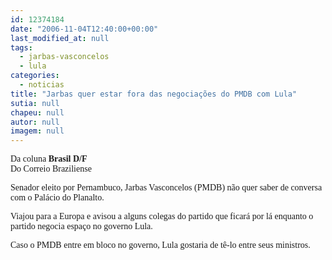 ```yaml
---
id: 12374184
date: "2006-11-04T12:40:00+00:00"
last_modified_at: null
tags:
  - jarbas-vasconcelos
  - lula
categories:
  - noticias
title: "Jarbas quer estar fora das negociações do PMDB com Lula"
sutia: null
chapeu: null
autor: null
imagem: null
---
```

<p><P><FONT face=Verdana>Da coluna <STRONG>Brasil D/F</STRONG><BR>Do Correio Braziliense</FONT></P></p>
<p><P><FONT face=Verdana>Senador eleito por Pernambuco, Jarbas Vasconcelos (PMDB) não quer saber de conversa com o Palácio do Planalto. </FONT></P></p>
<p><P><FONT face=Verdana>Viajou para a Europa e avisou a alguns colegas do partido que ficará por lá enquanto o partido negocia espaço no governo Lula. </FONT></P></p>
<p><P><FONT face=Verdana>Caso o PMDB entre em bloco no governo, Lula gostaria de tê-lo entre seus ministros.</FONT> </P> </p>
